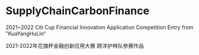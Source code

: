 # SupplyChainCarbonFinance
2021~2022 Citi Cup Financial Innovation Application Competition Entry from ”KuaYangHuLin“

2021-2022年花旗杯金融创新应用大赛 跨洋护林队参赛作品
